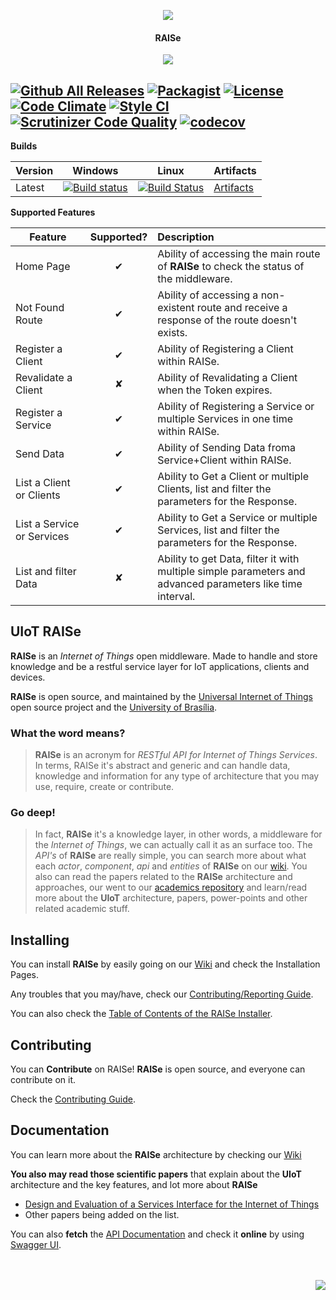 <p align="center">
  <img src="http://imgur.com/iQU8c9L.png"/>
  <h4 align="center">RAISe</h4>
  <p align="center">
    <img src="https://img.shields.io/badge/platform-macOS%20%7C%20Linux%20%7C%20Windows-lightgrey.svg"/>
  </p>
</p>


[![Github All Releases](https://img.shields.io/github/downloads/uiot/raise/total.svg)](https://github.com/uiot/raise/releases) [![Packagist](https://img.shields.io/packagist/v/uiot/raise.svg)](https://packagist.org/packages/uiot/raise) [![License](https://img.shields.io/badge/License-Apache%202.0-blue.svg)](https://opensource.org/licenses/Apache-2.0) [![Code Climate](https://codeclimate.com/github/UIoT/RAISe/badges/gpa.svg)](https://codeclimate.com/github/UIoT/RAISe) [![Style CI](https://styleci.io/repos/34536644/shield?style=flat)](https://styleci.io/repos/34536644/) [![Scrutinizer Code Quality](https://scrutinizer-ci.com/g/UIoT/RAISe/badges/quality-score.png?b=sbr)](https://scrutinizer-ci.com/g/UIoT/RAISe/?branch=sbr) [![codecov](https://codecov.io/gh/uiot/RAISe/branch/sbr/graph/badge.svg)](https://codecov.io/gh/uiot/RAISe)
-------------

<b>Builds</b>

Version | Windows | Linux | Artifacts |
--------|---------|-------|-----------|
Latest  | [![Build status](https://ci.appveyor.com/api/projects/status/jjwmx9moinqrha2n?svg=true)](https://ci.appveyor.com/project/sant0ro/raise-askjk)   | [![Build Status](https://travis-ci.org/uiot/raise.svg?branch=sbr)](https://travis-ci.org/uiot/raise) | [Artifacts](https://ci.appveyor.com/project/sant0ro/raise-askjk/branch/sbr/artifacts) |

<b>Supported Features</b>

| Feature  |  Supported?   | Description  |
|----------|:-------------:|:-------------|
| Home Page |    &#10004;  |  Ability of accessing the main route of **RAISe** to check the status of the middleware. |
| Not Found Route |    &#10004;  |  Ability of accessing a non-existent route and receive a response of the route doesn't exists. |
| Register a Client |    &#10004;  |  Ability of Registering a Client within RAISe. |
| Revalidate a Client |    &#10008;  |  Ability of Revalidating a Client when the Token expires. |
| Register a Service |    &#10004;  |  Ability of Registering a Service or multiple Services in one time within RAISe. |
| Send Data |    &#10004;  |  Ability of Sending Data froma  Service+Client within RAISe. |
| List a Client or Clients |    &#10004;  |  Ability to Get a Client or multiple Clients, list and filter the parameters for the Response. |
| List a Service or Services |    &#10004;  |  Ability to Get a Service or multiple Services, list and filter the parameters for the Response. |
| List and filter Data |    &#10008;  |  Ability to get Data, filter it with multiple simple parameters and advanced parameters like time interval. |

UIoT RAISe
----------

**RAISe** is an *Internet of Things* open middleware. Made to handle and store knowledge and be a restful service layer for IoT applications, clients and devices.

**RAISe** is open source, and maintained by the [Universal Internet of Things](https://uiot.org) open source project and the [University of Brasília](http://www.unb.br).

### What the word means?

> **RAISe** is an acronym for *RESTful API for Internet of Things Services*. In terms, RAISe it's abstract and generic and can handle data, knowledge and information for any type of architecture that you may use, require, create or contribute.

### Go deep!

> In fact, **RAISe** it's a knowledge layer, in other words, a middleware for the *Internet of Things*, we can actually call it as an surface too.
> The *API's* of **RAISe** are really simple, you can search more about what each *actor*, *component*, *api* and *entities* of **RAISe** on our [wiki](wiki). You also can read the papers related to the **RAISe** architecture and approaches, our went to our [academics repository](https://github.com/uiot/academics) and learn/read more about the **UIoT** architecture, papers, power-points and other related academic stuff.

Installing
----------

You can install <b>RAISe</b> by easily going on our [Wiki](wiki) and check the Installation Pages.

Any troubles that you may/have, check our [Contributing/Reporting Guide](CONTRIBUTING.md).

You can also check the [Table of Contents of the RAISe Installer](wiki/installer-reference).

Contributing
------------

You can <b>Contribute</b> on RAISe! <b>RAISe</b> is open source, and everyone can contribute on it.

Check the [Contributing Guide](CONTRIBUTING.md).

Documentation
-------------

You can learn more about the <b>RAISe</b> architecture by checking our [Wiki](wiki)

<b>You also may read those scientific papers</b> that explain about the <b>UIoT</b> architecture and the key features, and lot more about <b>RAISe</b>
* [Design and Evaluation of a Services Interface for the Internet of Things](http://dl.acm.org/citation.cfm?id=3023305)
* Other papers being added on the list.

You can also **fetch** the [API Documentation](docs/) and check it **online** by using [Swagger UI](http://docs.uiot.org/raise/).

<br>
<br>
<img align="right" src="http://imgur.com/l5hOjj4.gif">

